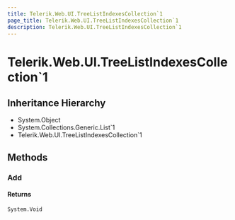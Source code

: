 ```yaml
---
title: Telerik.Web.UI.TreeListIndexesCollection`1
page_title: Telerik.Web.UI.TreeListIndexesCollection`1
description: Telerik.Web.UI.TreeListIndexesCollection`1
---
```


# Telerik.Web.UI.TreeListIndexesCollection`1

## Inheritance Hierarchy

* System.Object
* System.Collections.Generic.List`1
* Telerik.Web.UI.TreeListIndexesCollection`1

## Methods

###  Add

#### Returns

`System.Void` 

